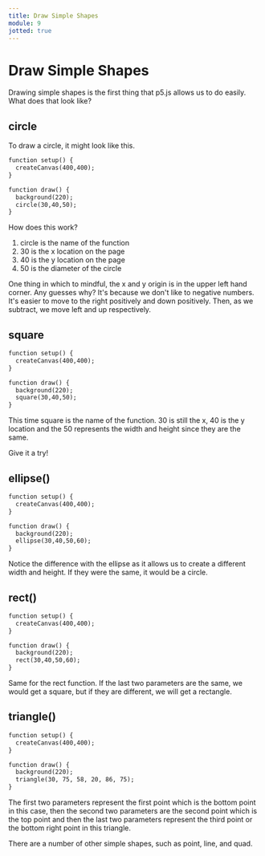 ```yaml
---
title: Draw Simple Shapes
module: 9
jotted: true
---
```


# Draw Simple Shapes

Drawing simple shapes is the first thing that p5.js allows us to do easily.  What does that look like?

## circle

To draw a circle, it might look like this.

```html
function setup() {
  createCanvas(400,400);
}

function draw() {
  background(220);
  circle(30,40,50);
}
```

How does this work?

1. circle is the name of the function
2. 30 is the x location on the page
3. 40 is the y location on the page
4. 50 is the diameter of the circle

One thing in which to mindful, the x and y origin is in the upper left hand corner.  Any guesses why? It's because we don't like to negative numbers. It's easier to move to the right positively and down positively.  Then, as we subtract, we move left and up respectively.

## square

```html
function setup() {
  createCanvas(400,400);
}

function draw() {
  background(220);
  square(30,40,50);
}
```

This time square is the name of the function.  30 is still the x, 40 is the y location and the 50 represents the width and height since they are the same.

Give it a try!

## ellipse()

```html
function setup() {
  createCanvas(400,400);
}

function draw() {
  background(220);
  ellipse(30,40,50,60);
}
```

Notice the difference with the ellipse as it allows us to create a different width and height. If they were the same, it would be a circle.

## rect()

```html
function setup() {
  createCanvas(400,400);
}

function draw() {
  background(220);
  rect(30,40,50,60);
}
```

Same for the rect function.  If the last two parameters are the same, we would get a square, but if they are different, we will get a rectangle.

## triangle()

```html
function setup() {
  createCanvas(400,400);
}

function draw() {
  background(220);
  triangle(30, 75, 58, 20, 86, 75);
}
```
The first two parameters represent the first point which is the bottom point in this case, then the second two parameters are the second point which is the top point and then the last two parameters represent the third point or the bottom right point in this triangle.  

There are a number of other simple shapes, such as point, line, and quad.
